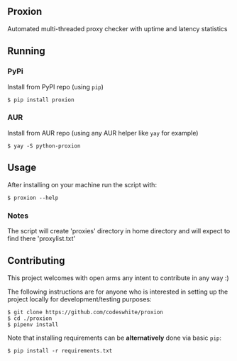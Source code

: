## Proxion
Automated multi-threaded proxy checker with uptime and latency statistics

## Running

### PyPi
Install from PyPI repo (using `pip`)

    $ pip install proxion

### AUR
Install from AUR repo (using any AUR helper like `yay` for example)

    $ yay -S python-proxion

## Usage
After installing on your machine run the script with:

    $ proxion --help

### Notes

The script will create 'proxies' directory in home directory and will expect to find there 'proxylist.txt'

## Contributing
This project welcomes with open arms any intent to contribute in any way :)

The following instructions are for anyone who is interested in setting up the project locally for development/testing purposes:

    $ git clone https://github.com/codeswhite/proxion
    $ cd ./proxion
    $ pipenv install

Note that installing requirements can be **alternatively** done via basic `pip`:

    $ pip install -r requirements.txt
